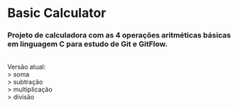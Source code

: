 # Basic Calculator
### Projeto de calculadora com as 4 operações aritméticas básicas em linguagem C para estudo de Git e GitFlow.
<br>
Versão atual:<br>
> soma<br>
> subtração<br>
> multiplicação<br>
> divisão
